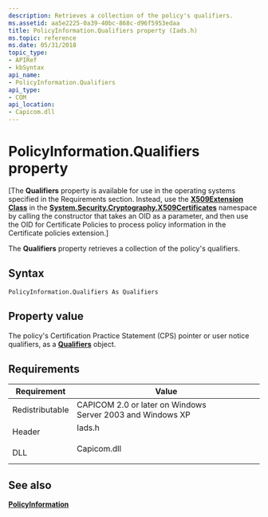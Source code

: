 ```yaml
---
description: Retrieves a collection of the policy's qualifiers.
ms.assetid: aa5e2225-0a39-40bc-868c-d96f5953edaa
title: PolicyInformation.Qualifiers property (Iads.h)
ms.topic: reference
ms.date: 05/31/2018
topic_type:
- APIRef
- kbSyntax
api_name:
- PolicyInformation.Qualifiers
api_type:
- COM
api_location:
- Capicom.dll
---
```


# PolicyInformation.Qualifiers property

\[The **Qualifiers** property is available for use in the operating systems specified in the Requirements section. Instead, use the [**X509Extension Class**](/dotnet/api/system.security.cryptography.x509certificates.x509extension) in the [**System.Security.Cryptography.X509Certificates**](/dotnet/api/system.security.cryptography.x509certificates.publickey.-ctor) namespace by calling the constructor that takes an OID as a parameter, and then use the OID for Certificate Policies to process policy information in the Certificate policies extension.\]

The **Qualifiers** property retrieves a collection of the policy's qualifiers.

## Syntax


```VB
PolicyInformation.Qualifiers As Qualifiers
```



## Property value

The policy's Certification Practice Statement (CPS) pointer or user notice qualifiers, as a [**Qualifiers**](qualifiers.md) object.

## Requirements



| Requirement | Value |
|----------------------------|----------------------------------------------------------------------------------------|
| Redistributable<br/> | CAPICOM 2.0 or later on Windows Server 2003 and Windows XP<br/>                  |
| Header<br/>          | <dl> <dt>Iads.h</dt> </dl>      |
| DLL<br/>             | <dl> <dt>Capicom.dll</dt> </dl> |



## See also

<dl> <dt>

[**PolicyInformation**](policyinformation.md)
</dt> </dl>

 

 
